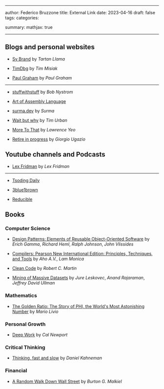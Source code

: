  ---

author: Federico Bruzzone
title: External Link
date: 2023-04-16
draft: false
tags:
categories:

summary:
mathjax: true

---

## Blogs and personal websites

- [Sy Brand](https://blog.tartanllama.xyz/) by *Tartan Llama*

- [TimDbg](https://www.timdbg.com/) by *Tim Misiak*

- [Paul Graham](http://www.paulgraham.com/) by *Paul Graham*

---

- [stuffwithstuff](https://stuffwithstuff.com/) by *Bob Nystrom*

- [Art of Assembly Language](https://www.plantation-productions.com/Webster/www.artofasm.com/Linux/HTML/AoATOC.html)

- [surma.dev](https://surma.dev/) by *Surma*

- [Wait but why](https://waitbutwhy.com/) by *Tim Urban*

- [More To That](https://moretothat.com/) by *Lawrence Yeo*

- [Retire in progress](https://retireinprogress.com/) by *Giorgio Ugazio*

## Youtube channels and Podcasts

- [Lex Fridman](https://www.youtube.com/@lexfridman) by *Lex Fridman*

---

- [Tsoding Daily](https://www.youtube.com/@TsodingDaily)

- [3blue1brown](https://www.youtube.com/@3blue1brown)

- [Reducible](https://www.youtube.com/@Reducible)

## Books

### Computer Science

- [Design Patterns: Elements of Reusable Object-Oriented Software](https://www.amazon.it/Design-Patterns-Elements-Reusable-Object-Oriented/dp/0201633612/ref=sr_1_1?__mk_it_IT=%C3%85M%C3%85%C5%BD%C3%95%C3%91&crid=1GE19E9JLRL1U&keywords=design+patterns&qid=1681857194&s=books&sprefix=design+patterns%2Cstripbooks%2C82&sr=1-1) by *Erich Gamma*, *Richard Heml*, *Ralph Johnson*, *John Vlissides*

- [Compilers: Pearson New International Edition: Principles, Techniques, and Tools](https://www.amazon.it/Compilers-Pearson-New-International-V-Aho/dp/1292024348/ref=sr_1_1?__mk_it_IT=%C3%85M%C3%85%C5%BD%C3%95%C3%91&crid=1RS70ISH7YP8V&keywords=the+compilers&qid=1681857340&s=books&sprefix=the+compilers%2Cstripbooks%2C90&sr=1-1) by *Aho A.V.*, *Lam Monica*

- [Clean Code](https://www.amazon.it/Clean-Code-Handbook-Software-Craftsmanship/dp/0132350882) by *Robert C. Martin*

- [Mining of Massive Datasets](https://www.amazon.it/Mining-Massive-Datasets-Jure-Leskovec/dp/1108476341/ref=sr_1_1?__mk_it_IT=%C3%85M%C3%85%C5%BD%C3%95%C3%91&crid=FGU0LVZC3VTO&keywords=massive+datasets&qid=1681857533&s=books&sprefix=massive+datasets%2Cstripbooks%2C81&sr=1-1) by *Jure Leskovec*, *Anand Rajaraman*, *Jeffrey David Ullman* 

### Mathematics

- [The Golden Ratio: The Story of PHI, the World's Most Astonishing Number](https://www.amazon.it/Golden-Ratio-Worlds-Astonishing-English-ebook/dp/B001L4Z6Q2/ref=sr_1_4?__mk_it_IT=%C3%85M%C3%85%C5%BD%C3%95%C3%91&crid=SIIIUKXYHYHO&keywords=Golden+ratio&qid=1681857662&s=books&sprefix=golden+ratio%2Cstripbooks%2C87&sr=1-4) by *Mario Livio*

### Personal Growth

- [Deep Work](https://www.amazon.it/Deep-Work-Focused-Success-Distracted/dp/1455586676/ref=tmm_pap_swatch_0?_encoding=UTF8&qid=1681856898&sr=1-2) by *Cal Newport*

### Critical Thinking

- [Thinking, fast and slow](https://www.amazon.it/Thinking-Fast-Slow-Daniel-Kahneman/dp/0141033576/ref=sr_1_1?keywords=thinking+fast+and+slow&qid=1681857035&s=books&sprefix=thinking%2Cstripbooks%2C90&sr=1-1) by *Daniel Kahneman*

### Financial

- [A Random Walk Down Wall Street](https://www.amazon.it/Random-Walk-Down-Wall-Street/dp/0393358380/ref=sr_1_1?keywords=a+random+walk+down+wall+street&qid=1681856978&s=books&sprefix=a+rand%2Cstripbooks%2C87&sr=1-1) by *Burton G. Malkiel*

